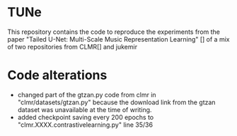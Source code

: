 # TUNe

This repository contains the code to reproduce the experiments from the paper "Tailed U-Net: Multi-Scale Music Representation Learning" [] of a mix of two repositories from CLMR[] and jukemir



# Code alterations

- changed part of the gtzan.py code from clmr in "clmr/datasets/gtzan.py" because the download link from the gtzan dataset was unavailable at the time of writing.
- added checkpoint saving every 200 epochs to "clmr.XXXX.contrastivelearning.py" line 35/36

